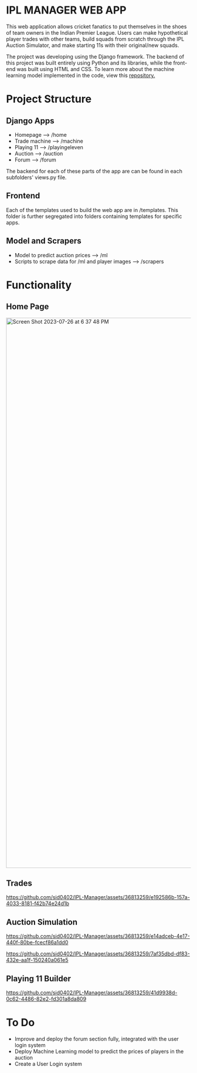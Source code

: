 # IPL MANAGER WEB APP
This web application allows cricket fanatics to put themselves in the shoes of team owners in the Indian Premier League. Users can make hypothetical player trades with other teams, build squads from scratch through the IPL Auction Simulator, and make starting 11s with their original/new squads. 

The project was developing using the Django framework. The backend of this project was built entirely using Python and its libraries, while the front-end was built using HTML and CSS. To learn more about the machine learning model implemented in the code, view this <a href="https://github.com/sid0402/IPL-Price-Predictor">repository.</a>

# Project Structure
## Django Apps
- Homepage  --> /home
- Trade machine --> /machine
- Playing 11 --> /playingeleven
- Auction --> /auction
- Forum --> /forum

The backend for each of these parts of the app are can be found in each subfolders' views.py file. 

## Frontend
Each of the templates used to build the web app are in /templates. This folder is further segregated into folders containing templates for specific apps.
## Model and Scrapers
- Model to predict auction prices --> /ml
- Scripts to scrape data for /ml and player images --> /scrapers

# Functionality
## Home Page
<img width="1499" alt="Screen Shot 2023-07-26 at 6 37 48 PM" src="https://github.com/sid0402/IPL-Manager/assets/36813259/892c9574-2849-4607-a240-a6c47e3a7112">

## Trades
https://github.com/sid0402/IPL-Manager/assets/36813259/e192586b-157a-4033-8181-f42b74e24d1b

## Auction Simulation

https://github.com/sid0402/IPL-Manager/assets/36813259/e14adceb-4e17-440f-80be-fcecf86a1dd0

https://github.com/sid0402/IPL-Manager/assets/36813259/7af35dbd-df83-432e-aa1f-150240a061e5

## Playing 11 Builder
https://github.com/sid0402/IPL-Manager/assets/36813259/41d9938d-0c62-4486-82e2-fd301a8da809

# To Do
- Improve and deploy the forum section fully, integrated with the user login system
- Deploy Machine Learning model to predict the prices of players in the auction
- Create a User Login system
